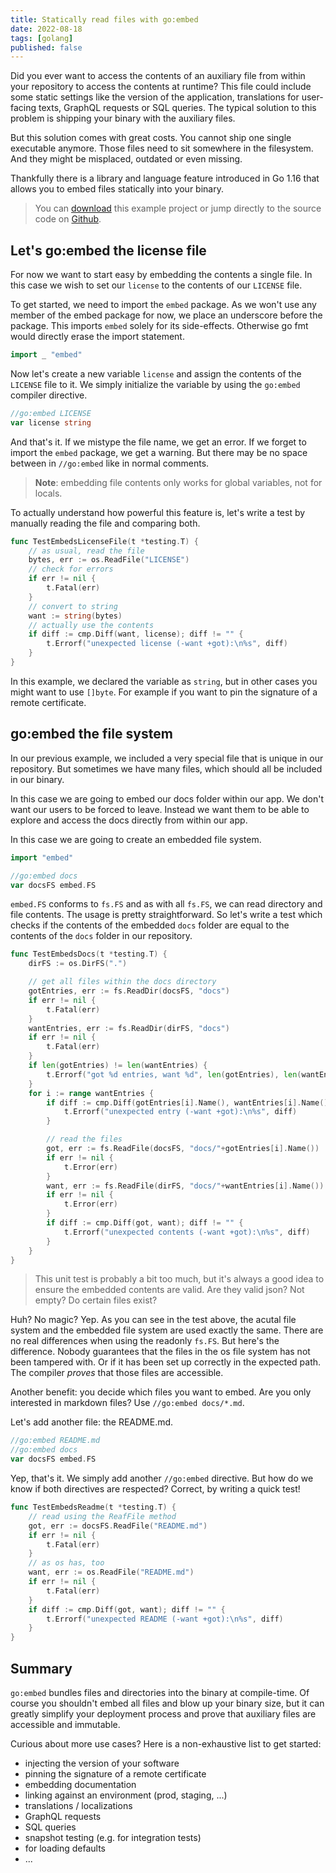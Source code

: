 ```yaml
---
title: Statically read files with go:embed
date: 2022-08-18
tags: [golang]
published: false
---
```


Did you ever want to access the contents of an auxiliary file from within your repository to access the contents at runtime? This file could include some static settings like the version of the application, translations for user-facing texts, GraphQL requests or SQL queries. The typical solution to this problem is shipping your binary with the auxiliary files.

But this solution comes with great costs. You cannot ship one single executable anymore. Those files need to sit somewhere in the filesystem. And they might be misplaced, outdated or even missing.

Thankfully there is a library and language feature introduced in Go 1.16 that allows you to embed files statically into your binary.

> You can [download](./project.zip) this example project or jump directly to the source code on [Github](https://github.com/vknabel/vknabel.github.io/tree/main/content/posts/Statically-read-files-with-go-embed/project).

## Let's go:embed the license file

For now we want to start easy by embedding the contents a single file. In this case we wish to set our `license` to the contents of our `LICENSE` file.

To get started, we need to import the `embed` package. As we won't use any member of the embed package for now, we place an underscore before the package. This imports `embed` solely for its side-effects. Otherwise go fmt would directly erase the import statement.

```go
import _ "embed"
```

Now let's create a new variable `license` and assign the contents of the `LICENSE` file to it.
We simply initialize the variable by using the `go:embed` compiler directive.

```go
//go:embed LICENSE
var license string
```

And that's it. If we mistype the file name, we get an error. If we forget to import the `embed` package, we get a warning. But there may be no space between in `//go:embed` like in normal comments.

> **Note**: embedding file contents only works for global variables, not for locals.

To actually understand how powerful this feature is, let's write a test by manually reading the file and comparing both.

```go
func TestEmbedsLicenseFile(t *testing.T) {
	// as usual, read the file
	bytes, err := os.ReadFile("LICENSE")
	// check for errors
	if err != nil {
		t.Fatal(err)
	}
	// convert to string
	want := string(bytes)
	// actually use the contents
	if diff := cmp.Diff(want, license); diff != "" {
		t.Errorf("unexpected license (-want +got):\n%s", diff)
	}
}
```

In this example, we declared the variable as `string`, but in other cases you might want to use `[]byte`. For example if you want to pin the signature of a remote certificate.

## go:embed the file system

In our previous example, we included a very special file that is unique in our repository. But sometimes we have many files, which should all be included in our binary.

In this case we are going to embed our docs folder within our app. We don't want our users to be forced to leave. Instead we want them to be able to explore and access the docs directly from within our app.

In this case we are going to create an embedded file system.

```go
import "embed"

//go:embed docs
var docsFS embed.FS
```

`embed.FS` conforms to `fs.FS` and as with all `fs.FS`, we can read directory and file contents. The usage is pretty straightforward.
So let's write a test which checks if the contents of the embedded `docs` folder are equal to the contents of the `docs` folder in our repository.

```go
func TestEmbedsDocs(t *testing.T) {
	dirFS := os.DirFS(".")

	// get all files within the docs directory
	gotEntries, err := fs.ReadDir(docsFS, "docs")
	if err != nil {
		t.Fatal(err)
	}
	wantEntries, err := fs.ReadDir(dirFS, "docs")
	if err != nil {
		t.Fatal(err)
	}
	if len(gotEntries) != len(wantEntries) {
		t.Errorf("got %d entries, want %d", len(gotEntries), len(wantEntries))
	}
	for i := range wantEntries {
		if diff := cmp.Diff(gotEntries[i].Name(), wantEntries[i].Name()); diff != "" {
			t.Errorf("unexpected entry (-want +got):\n%s", diff)
		}

		// read the files
		got, err := fs.ReadFile(docsFS, "docs/"+gotEntries[i].Name())
		if err != nil {
			t.Error(err)
		}
		want, err := fs.ReadFile(dirFS, "docs/"+wantEntries[i].Name())
		if err != nil {
			t.Error(err)
		}
		if diff := cmp.Diff(got, want); diff != "" {
			t.Errorf("unexpected contents (-want +got):\n%s", diff)
		}
	}
}
```

> This unit test is probably a bit too much, but it's always a good idea to ensure the embedded contents are valid. Are they valid json? Not empty? Do certain files exist?

Huh? No magic? Yep. As you can see in the test above, the acutal file system and the embedded file system are used exactly the same.
There are no real differences when using the readonly `fs.FS`. But here's the difference. Nobody guarantees that the files in the os file system has not been tampered with. Or if it has been set up correctly in the expected path. The compiler _proves_ that those files are accessible.

Another benefit: you decide which files you want to embed. Are you only interested in markdown files? Use `//go:embed docs/*.md`.

Let's add another file: the README.md.

```go
//go:embed README.md
//go:embed docs
var docsFS embed.FS
```

Yep, that's it. We simply add another `//go:embed` directive. But how do we know if both directives are respected?
Correct, by writing a quick test!

```go
func TestEmbedsReadme(t *testing.T) {
	// read using the ReafFile method
	got, err := docsFS.ReadFile("README.md")
	if err != nil {
		t.Fatal(err)
	}
	// as os has, too
	want, err := os.ReadFile("README.md")
	if err != nil {
		t.Fatal(err)
	}
	if diff := cmp.Diff(got, want); diff != "" {
		t.Errorf("unexpected README (-want +got):\n%s", diff)
	}
}
```

## Summary

`go:embed` bundles files and directories into the binary at compile-time. Of course you shouldn't embed all files and blow up your binary size, but it can greatly simplify your deployment process and prove that auxiliary files are accessible and immutable.

Curious about more use cases? Here is a non-exhaustive list to get started:

- injecting the version of your software
- pinning the signature of a remote certificate
- embedding documentation
- linking against an environment (prod, staging, ...)
- translations / localizations
- GraphQL requests
- SQL queries
- snapshot testing (e.g. for integration tests)
- for loading defaults
- ...
